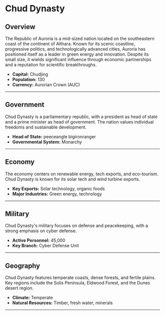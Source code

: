 # Chud Dynasty

## Overview
The Republic of Auroria is a mid-sized nation located on the southeastern coast of the continent of Althara. Known for its scenic coastline, progressive politics, and technologically advanced cities, Auroria has positioned itself as a leader in green energy and innovation. Despite its small size, it wields significant influence through economic partnerships and a reputation for scientific breakthroughs.

- **Capital:** Chudjing
- **Population:** 130
- **Currency:** Aurorian Crown (AUC)

---

## Government
Chud Dynasty is a parliamentary republic, with a president as head of state and a prime minister as head of government. The nation values individual freedoms and sustainable development.

- **Head of State:** peeceangle bigironranger
- **Governmental System:** Monarchy

---

## Economy
The economy centers on renewable energy, tech exports, and eco-tourism. Chud Dynasty is known for its solar tech and wind turbine exports.

- **Key Exports:** Solar technology, organic foods
- **Major Industries:** Green energy, technology

---

## Military
Chud Dynasty's military focuses on defense and peacekeeping, with a strong emphasis on cyber defense.

- **Active Personnel:** 45,000
- **Key Branch:** Cyber Defense Unit

---

## Geography
Chud Dynasty features temperate coasts, dense forests, and fertile plains. Key regions include the Solis Peninsula, Eldwood Forest, and the Dunes desert region.

- **Climate:** Temperate
- **Natural Resources:** Timber, fresh water, minerals

---
